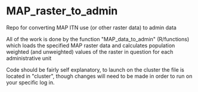 # MAP_raster_to_admin
Repo for converting MAP ITN use (or other raster data) to admin data

All of the work is done by the function "MAP_data_to_admin" (R/functions) which loads the specified MAP raster data and calculates population weighted (and unweighted) values of the raster in question for each administrative unit

Code should be fairly self explanatory, to launch on the cluster the file is located in "cluster", though changes will need to be made in order to run on your specific log in.
